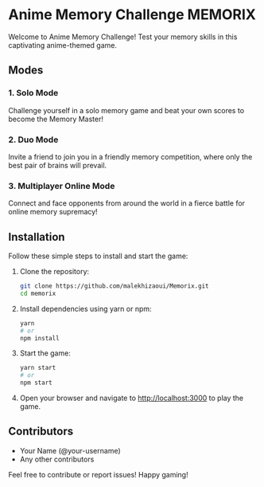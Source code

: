 # Anime Memory Challenge MEMORIX

Welcome to Anime Memory Challenge! Test your memory skills in this captivating anime-themed game.

## Modes

### 1. Solo Mode
Challenge yourself in a solo memory game and beat your own scores to become the Memory Master!

### 2. Duo Mode
Invite a friend to join you in a friendly memory competition, where only the best pair of brains will prevail.

### 3. Multiplayer Online Mode
Connect and face opponents from around the world in a fierce battle for online memory supremacy!

## Installation

Follow these simple steps to install and start the game:

1. Clone the repository:
    ```bash
    git clone https://github.com/malekhizaoui/Memorix.git
    cd memorix
    ```

2. Install dependencies using yarn or npm:
    ```bash
    yarn
    # or
    npm install
    ```

3. Start the game:
    ```bash
    yarn start
    # or
    npm start
    ```

4. Open your browser and navigate to [http://localhost:3000](http://localhost:3000) to play the game.

## Contributors

- Your Name (@your-username)
- Any other contributors

Feel free to contribute or report issues! Happy gaming!
